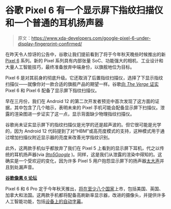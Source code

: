 # 谷歌 Pixel 6 有一个显示屏下指纹扫描仪和一个普通的耳机扬声器

> 原文：<https://www.xda-developers.com/google-pixel-6-under-display-fingerprint-confirmed/>

在昨天令人惊讶的公告中，谷歌让我们提前看到了将于今年秋天晚些时候推出的新 [Pixel 6](https://www.xda-developers.com/google-pixel-6/) 系列。新的 Pixel 系列具有内部张量 SoC、功能强大的相机、工业设计和大量人工智能技巧，最终准备放弃中端身份，以旗舰地位为目标。

Pixel 6 是对其前身的彻底升级。它还取消了后置指纹扫描仪，选择了下显示指纹扫描仪——就像你对一款合适的旗舰产品的期望一样。谷歌[向 *The Verge* 证实](https://www.theverge.com/2021/8/2/22605094/google-pixel-6-pro-tensor-processor-specs-ai-ml)Pixel 6 和 Pixel 6 配备了显示屏下指纹扫描仪。

早在三月份，我们在 Android 12 的第二次开发者预览中首次发现了这方面的证据，其中包含了几个暗示，表明未来的 Pixel 手机可能会配备显示屏下扫描仪。泄露的渲染图进一步证实了这一点，显示背面缺少物理指纹扫描仪。

谷歌尚未证实显示屏下的指纹扫描仪是光学的还是超声波的。但它很可能是光学的，因为 Android 12 代码提到了对“HBM”或高亮度模式的支持，这种模式用于通过增加扫描仪附近显示器的亮度来改善光学指纹识别。

此外，这两款手机似乎都放弃了我们在 Pixel 5 上看到的显示屏下耳机，代之以传统的耳机扬声器(via [*9to5Google*](https://9to5google.com/2021/08/02/yes-you-heard-right-the-pixel-6-series-looks-to-restore-a-real-earpiece-speaker/) )。同样，这是我们从泄露的渲染中得知的。这确实是一个受欢迎的变化，因为许多 Pixel 5 用户抱怨显示屏下的扬声器[太大声](https://www.reddit.com/r/GooglePixel/comments/jr75lt/pixel_5_under_display_speaker_big_privacy_problem/)并且到处漏声音。

**[谷歌像素 6 论坛](https://forum.xda-developers.com/f/google-pixel-6.12311/)**

Pixel 6 和 6 Pro 定于今年秋天推出，[将在至少八个国家](https://www.xda-developers.com/google-pixel-6-availability/)上市，包括美国、英国、加拿大和法国。这两款手机都将配备高刷新率显示器，改进的摄像头，并提供许多人工智能功能，包括[设备上的自动字幕](https://www.xda-developers.com/pixel-6-live-translate-feature/)。